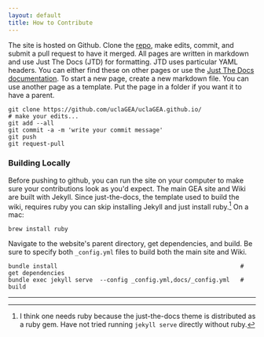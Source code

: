 ```yaml
---
layout: default
title: How to Contribute
---
```



The site is hosted on Github. Clone the [repo](https://github.com/uclaGEA/uclaGEA.github.io/), make edits, commit, and submit a pull request to have it merged.
All pages are written in markdown and use Just The Docs (JTD) for formatting. JTD uses particular YAML headers.
You can either find these on other pages or use the [Just The Docs documentation](https://just-the-docs.github.io/just-the-docs/). 
To start a new page, create a new markdown file. You can use another page as a template. Put the page in a folder if you want it to have a parent.

```
git clone https://github.com/uclaGEA/uclaGEA.github.io/
# make your edits...
git add --all
git commit -a -m 'write your commit message'
git push
git request-pull
```


### Building Locally

Before pushing to github, you can run the site on your computer to make sure your contributions look as you'd expect. The main GEA site and Wiki are built with Jekyll. Since just-the-docs, the template used to build the wiki, requires ruby you can skip installing Jekyll and just install ruby.[^1] On a mac:

```
brew install ruby
```

Navigate to the website's parent directory, get dependencies, and build. Be sure to specify both `_config.yml` files to build both the main site and Wiki.

```
bundle install                                                    # get dependencies
bundle exec jekyll serve  --config _config.yml,docs/_config.yml   # build
```



-------

[^1]: I think one needs ruby because the just-the-docs theme is distributed as a ruby gem. Have not tried running `jekyll serve` directly without ruby.

[website]: https://github.com/uclaGEA/uclaGEA.github.io
